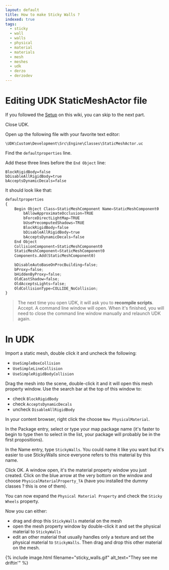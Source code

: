```yaml
---
layout: default
title: How to make Sticky Walls ?
indexed: true
tags:
  - sticky
  - wall
  - walls
  - physical
  - material
  - materials
  - mesh
  - meshes
  - udk
  - derzo
  - derzodev
---
```

# Editing UDK StaticMeshActor file
If you followed the [Setup](https://rocketleaguemoddingwiki.github.io/pages/setup/setup_required.html) on this wiki, you can skip to the next part.

Close UDK.

Open up the following file with your favorite text editor:
```
\UDK\Custom\Development\Src\Engine\Classes\StaticMeshActor.uc
```
Find the `defaultproperties` line.

Add these three lines before the `End Object` line:
```
BlockRigidBody=false
bDisableAllRigidBody=true
bAcceptsDynamicDecals=false
```
It should look like that:
```python
defaultproperties
{
	Begin Object Class=StaticMeshComponent Name=StaticMeshComponent0
		bAllowApproximateOcclusion=TRUE
		bForceDirectLightMap=TRUE
		bUsePrecomputedShadows=TRUE
		BlockRigidBody=false
		bDisableAllRigidBody=true
		bAcceptsDynamicDecals=false
	End Object
	CollisionComponent=StaticMeshComponent0
	StaticMeshComponent=StaticMeshComponent0
	Components.Add(StaticMeshComponent0)

	bDisableAutoBaseOnProcBuilding=false;
	bProxy=false;
	bHiddenByProxy=false;
	OldCastShadow=false;
	OldAcceptsLights=false;
	OldCollisionType=COLLIDE_NoCollision;
}
```
> The next time you open UDK, it will ask you to **recompile scripts**. Accept. A command line window will open. When it's finished, you will need to close the command line window manually and relaunch UDK again.

# In UDK
Import a static mesh, double click it and uncheck the following:
* `UseSimpleBoxCollision`
* `UseSimpleLineCollision`
* `UseSimpleRigidBodyCollision`

Drag the mesh into the scene, double-click it and it will open this mesh property window.
Use the search bar at the top of this window to:
* check `BlockRigidBody`
* check `AcceptsDynamicDecals`
* uncheck `DisableAllRigidBody`

In your content browser, right click the choose `New PhysicalMaterial`.

In the Package entry, select or type your map package name (it's faster to begin to type then to select in the list, your package will probably be in the first propositions).

In the Name entry, type `StickyWalls`. You could name it like you want but it's easier to use StickyWalls since everyone refers to this material by this name.

Click OK. A window open, it's the material property window you just created. Click on the blue arrow at the very bottom on the window and choose `PhysicalMaterialProperty_TA` (have you installed the dummy classes ? this is one of them).

You can now expand the `Physical Material Property` and check the `Sticky Wheels` property.

Now you can either:
* drag and drop this `StickyWalls` material on the mesh
* open the mesh property window by double-click it and set the physical material to `StickyWalls`
* edit an other material that usually handles only a texture and set the physical material to `StickyWalls`. Then drag and drop this other material on the mesh.

{% include image.html filename="sticky_walls.gif" alt_text="They see me driftin'" %}